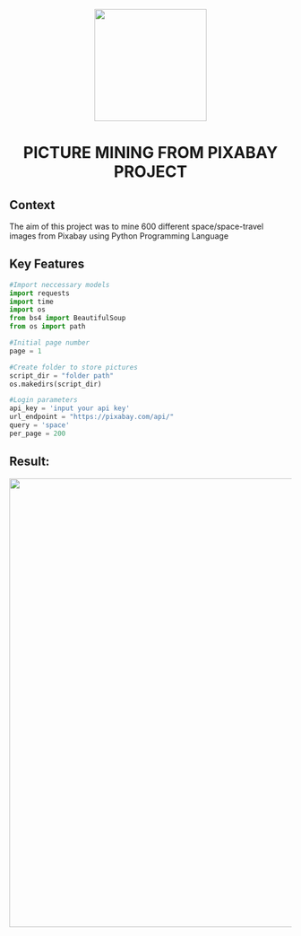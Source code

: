 


<p align="center"> <img src="https://raw.githubusercontent.com/Anidimma/Python_Projects/main/Web%20Scraping%20with%20Python/Beautiful%20Soup/Pixabay/Banner/mining.jpg" width="200"> </p>
<h1 align="center"> PICTURE MINING FROM PIXABAY PROJECT </h1>

## Context

The aim of this project was to mine 600 different space/space-travel images from Pixabay using Python Programming Language

## Key Features

```python
#Import neccessary models
import requests
import time
import os
from bs4 import BeautifulSoup
from os import path

#Initial page number
page = 1

#Create folder to store pictures
script_dir = "folder path"
os.makedirs(script_dir)

#Login parameters
api_key = 'input your api key'
url_endpoint = "https://pixabay.com/api/"
query = 'space'
per_page = 200
```

## Result:
<p align="center"> <img src="Gif/ezgif.com-gif-maker (space).gif" width="800"></p>



